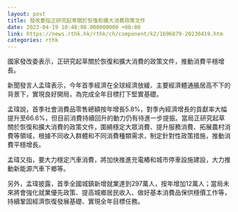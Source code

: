 ```yaml
---
layout: post
title: 發改委指正研究起草關於恢復和擴大消費政策文件
date: 2023-04-19 10:48:08.000000000 +08:00
link: https://news.rthk.hk/rthk/ch/component/k2/1696879-20230419.htm
categories: rthk
---
```


國家發改委表示，正研究起草關於恢復和擴大消費的政策文件，推動消費平穩增長。

新聞發言人孟瑋表示，今年首季經濟在全球經濟放緩、主要經濟體通脹居高不下的背景下，實現良好開局，為完成全年目標打下堅實基礎。

孟瑋說，首季社會消費品零售總額按年增長5.8%，對季內經濟增長的貢獻率大幅提升至66.6%，但目前消費持續回升的動力仍有待進一步提振。當局正研究起草關於恢復和擴大消費的政策文件，圍繞穩定大眾消費、提升服務消費、拓展農村消費等領域，根據不同收入群體和不同消費種類需求，制定針對性政策措施，推動消費平穩增長。

孟瑋又指，要大力穩定汽車消費，將加快推進充電樁和城市停車設施建設，大力推動新能源汽車下鄉等。

另外，孟瑋披露，首季全國城鎮新增就業達到297萬人，按年增加12萬人；當局未來將會強化就業優先政策、提高城鄉居民收入、做好基本消費品保供穩價工作等，持續鞏固經濟恢復發展基礎、實現全年目標任務。
